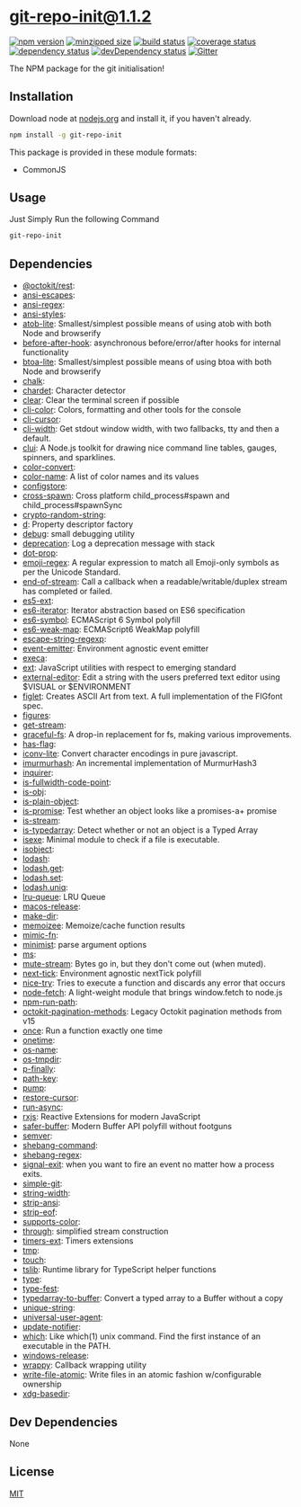 # git-repo-init@1.1.2
 [![npm version](https://badge.fury.io/js/git-repo-init.svg)](https://npmjs.org/package/git-repo-init)  [![minzipped size](https://img.shields.io/bundlephobia/minzip/git-repo-init.svg)](https://bundlephobia.com/result?p=git-repo-init)  [![build status](https://img.shields.io/travis/raxraj/git-repo-init/master.svg)](https://travis-ci.org/raxraj/git-repo-init#master)  [![coverage status](https://coveralls.io/repos/raxraj/git-repo-init/badge.svg)](https://coveralls.io/github/raxraj/git-repo-init)  [![dependency status](https://david-dm.org/raxraj/git-repo-init.svg?theme=shields.io)](https://david-dm.org/raxraj/git-repo-init)  [![devDependency status](https://david-dm.org/raxraj/git-repo-init/dev-status.svg)](https://david-dm.org/raxraj/git-repo-init#info=devDependencies)  [![Gitter](https://badges.gitter.im/raxraj/git-repo-init.svg)](https://gitter.im/raxraj/git-repo-init) 

The NPM package for the git initialisation!


## Installation
Download node at [nodejs.org](http://nodejs.org) and install it, if you haven't already.

```sh
npm install -g git-repo-init
```

This package is provided in these module formats:

- CommonJS

## Usage

Just Simply Run the following Command

```sh
git-repo-init
```



## Dependencies

- [@octokit/rest](): 
- [ansi-escapes](): 
- [ansi-regex](): 
- [ansi-styles](): 
- [atob-lite](https://github.com/hughsk/atob-lite): Smallest/simplest possible means of using atob with both Node and browserify
- [before-after-hook](https://github.com/gr2m/before-after-hook): asynchronous before/error/after hooks for internal functionality
- [btoa-lite](https://github.com/hughsk/btoa-lite): Smallest/simplest possible means of using btoa with both Node and browserify
- [chalk](): 
- [chardet](https://github.com/runk/node-chardet): Character detector
- [clear](https://github.com/bahamas10/node-clear): Clear the terminal screen if possible
- [cli-color](https://github.com/medikoo/cli-color): Colors, formatting and other tools for the console
- [cli-cursor](): 
- [cli-width](https://github.com/knownasilya/cli-width): Get stdout window width, with two fallbacks, tty and then a default.
- [clui](https://github.com/nathanpeck/clui): A Node.js toolkit for drawing nice command line tables, gauges, spinners, and sparklines.
- [color-convert](): 
- [color-name](https://github.com/colorjs/color-name): A list of color names and its values
- [configstore](): 
- [cross-spawn](https://github.com/moxystudio/node-cross-spawn): Cross platform child_process#spawn and child_process#spawnSync
- [crypto-random-string](): 
- [d](https://github.com/medikoo/d): Property descriptor factory
- [debug](https://github.com/visionmedia/debug): small debugging utility
- [deprecation](https://github.com/gr2m/deprecation): Log a deprecation message with stack
- [dot-prop](): 
- [emoji-regex](https://github.com/mathiasbynens/emoji-regex): A regular expression to match all Emoji-only symbols as per the Unicode Standard.
- [end-of-stream](https://github.com/mafintosh/end-of-stream): Call a callback when a readable/writable/duplex stream has completed or failed.
- [es5-ext](): 
- [es6-iterator](https://github.com/medikoo/es6-iterator): Iterator abstraction based on ES6 specification
- [es6-symbol](https://github.com/medikoo/es6-symbol): ECMAScript 6 Symbol polyfill
- [es6-weak-map](https://github.com/medikoo/es6-weak-map): ECMAScript6 WeakMap polyfill
- [escape-string-regexp](): 
- [event-emitter](https://github.com/medikoo/event-emitter): Environment agnostic event emitter
- [execa](): 
- [ext](https://github.com/medikoo/es5-ext/blob/ext): JavaScript utilities with respect to emerging standard
- [external-editor](https://github.com/mrkmg/node-external-editor): Edit a string with the users preferred text editor using $VISUAL or $ENVIRONMENT
- [figlet](https://github.com/patorjk/figlet.js): Creates ASCII Art from text. A full implementation of the FIGfont spec.
- [figures](): 
- [get-stream](): 
- [graceful-fs](https://github.com/isaacs/node-graceful-fs): A drop-in replacement for fs, making various improvements.
- [has-flag](): 
- [iconv-lite](https://github.com/ashtuchkin/iconv-lite): Convert character encodings in pure javascript.
- [imurmurhash](https://github.com/jensyt/imurmurhash-js): An incremental implementation of MurmurHash3
- [inquirer](): 
- [is-fullwidth-code-point](): 
- [is-obj](): 
- [is-plain-object](): 
- [is-promise](https://github.com/then/is-promise): Test whether an object looks like a promises-a+ promise
- [is-stream](): 
- [is-typedarray](https://github.com/hughsk/is-typedarray): Detect whether or not an object is a Typed Array
- [isexe](https://github.com/isaacs/isexe): Minimal module to check if a file is executable.
- [isobject](): 
- [lodash](): 
- [lodash.get](): 
- [lodash.set](): 
- [lodash.uniq](): 
- [lru-queue](https://github.com/medikoo/lru-queue): LRU Queue
- [macos-release](): 
- [make-dir](): 
- [memoizee](https://github.com/medikoo/memoizee): Memoize/cache function results
- [mimic-fn](): 
- [minimist](https://github.com/substack/minimist): parse argument options
- [ms](): 
- [mute-stream](https://github.com/isaacs/mute-stream): Bytes go in, but they don't come out (when muted).
- [next-tick](https://github.com/medikoo/next-tick): Environment agnostic nextTick polyfill
- [nice-try](https://github.com/electerious/nice-try): Tries to execute a function and discards any error that occurs
- [node-fetch](https://github.com/bitinn/node-fetch): A light-weight module that brings window.fetch to node.js
- [npm-run-path](): 
- [octokit-pagination-methods](https://github.com/gr2m/octokit-pagination-methods): Legacy Octokit pagination methods from v15
- [once](https://github.com/isaacs/once): Run a function exactly one time
- [onetime](): 
- [os-name](): 
- [os-tmpdir](): 
- [p-finally](): 
- [path-key](): 
- [pump](): 
- [restore-cursor](): 
- [run-async](): 
- [rxjs](https://github.com/reactivex/rxjs): Reactive Extensions for modern JavaScript
- [safer-buffer](https://github.com/ChALkeR/safer-buffer): Modern Buffer API polyfill without footguns
- [semver](): 
- [shebang-command](): 
- [shebang-regex](): 
- [signal-exit](https://github.com/tapjs/signal-exit): when you want to fire an event no matter how a process exits.
- [simple-git](): 
- [string-width](): 
- [strip-ansi](): 
- [strip-eof](): 
- [supports-color](): 
- [through](https://github.com/dominictarr/through): simplified stream construction
- [timers-ext](https://github.com/medikoo/timers-ext): Timers extensions
- [tmp](): 
- [touch](): 
- [tslib](https://github.com/Microsoft/tslib): Runtime library for TypeScript helper functions
- [type](): 
- [type-fest](): 
- [typedarray-to-buffer](https://github.com/feross/typedarray-to-buffer): Convert a typed array to a Buffer without a copy
- [unique-string](): 
- [universal-user-agent](): 
- [update-notifier](): 
- [which](https://github.com/isaacs/node-which): Like which(1) unix command. Find the first instance of an executable in the PATH.
- [windows-release](): 
- [wrappy](https://github.com/npm/wrappy): Callback wrapping utility
- [write-file-atomic](https://github.com/npm/write-file-atomic): Write files in an atomic fashion w/configurable ownership
- [xdg-basedir](): 


## Dev Dependencies

None

## License
[MIT]()
